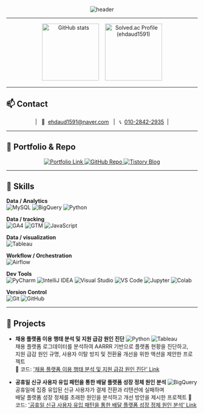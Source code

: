 <!-- Capsule Render: waving header -->
<p align="center">
  <img
    src="https://capsule-render.vercel.app/api?type=waving&color=0:1e293b,100:334155&height=200&section=header&text=Dongmyeong%20Kim&fontColor=ffffff&fontSize=44&fontAlign=50&fontAlignY=40&desc=Data%20Analyst&descAlign=50&descAlignY=65&animation=twinkling"
    alt="header"
/>
</p>

---

<!-- GitHub 통계 + solved.ac 티어 (한 줄) -->
<div align="center">
  <img src="https://github-readme-stats.vercel.app/api?username=DongMyeong2&show_icons=true&theme=transparent&rank_icon=github"
       height="150" alt="GitHub stats" />
  &nbsp;&nbsp;
  <a href="https://solved.ac/profile/ehdaud1591">
    <img src="https://mazassumnida.wtf/api/v2/generate_badge?boj=ehdaud1591" height="150" alt="Solved.ac Profile (ehdaud1591)" />
  </a>
</div>

---

## 📫 Contact
<p align="center">
  | &nbsp; 📧&nbsp;
  <a href="mailto:ehdaud1591@naver.com">ehdaud1591@naver.com</a>
  &nbsp;&nbsp;|&nbsp;&nbsp;
  📞&nbsp;
  <a href="tel:+821028422935">010-2842-2935</a>
  &nbsp;|
</p>

---

## 📁 Portfolio & Repo
<p align="center">
  <!-- 포트폴리오 PDF -->
  <a href="https://dongmyeong2.github.io/portfolio">
    <img alt="Portfolio Link"
         src="https://img.shields.io/badge/Portfolio%20Link-0EA5E9?style=for-the-badge&logo=readthedocs&logoColor=white">
  </a>
  <!-- GitHub 레포 -->
  <a href="https://github.com/DongMyeong2/portfolio">
    <img alt="GitHub Repo"
         src="https://img.shields.io/badge/GitHub%20Repo-181717?style=for-the-badge&logo=github&logoColor=white">
  </a>
  <!-- Tistory 블로그 -->
  <a href="https://mj-escape.tistory.com/">
    <img alt="Tistory Blog"
         src="https://img.shields.io/badge/Tistory%20Blog-000000?style=for-the-badge&logo=tistory&logoColor=white">
  </a>
</p>


---

## 🧰 Skills
**Data / Analytics**  
![MySQL](https://img.shields.io/badge/MySQL-4479A1?logo=mysql&logoColor=white)
![BigQuery](https://img.shields.io/badge/BigQuery-4285F4?logo=googlecloud&logoColor=white)
![Python](https://img.shields.io/badge/Python-3776AB?logo=python&logoColor=white)

**Data / tracking**  
![GA4](https://img.shields.io/badge/GA4-E37400?logo=googleanalytics&logoColor=white)
![GTM](https://img.shields.io/badge/GTM-246FDB?logo=googletagmanager&logoColor=white)
![JavaScript](https://img.shields.io/badge/JavaScript-F7DF1E?logo=javascript&logoColor=black)

**Data / visualization**  
![Tableau](https://img.shields.io/badge/Tableau-E97627?logo=tableau&logoColor=white)

**Workflow / Orchestration**  
![Airflow](https://img.shields.io/badge/Apache%20Airflow-017CEE?logo=apacheairflow&logoColor=white)

**Dev Tools**  
![PyCharm](https://img.shields.io/badge/PyCharm-000000?logo=pycharm&logoColor=white)
![IntelliJ IDEA](https://img.shields.io/badge/IntelliJ%20IDEA-000000?logo=intellijidea&logoColor=white)
![Visual Studio](https://img.shields.io/badge/Visual%20Studio-5C2D91?logo=visualstudio&logoColor=white)
![VS Code](https://img.shields.io/badge/VS%20Code-007ACC?logo=visualstudiocode&logoColor=white)
![Jupyter](https://img.shields.io/badge/Jupyter-F37626?logo=jupyter&logoColor=white)
![Colab](https://img.shields.io/badge/Colab-F9AB00?logo=googlecolab&logoColor=white)

**Version Control**  
![Git](https://img.shields.io/badge/Git-F05032?logo=git&logoColor=white)
![GitHub](https://img.shields.io/badge/GitHub-181717?logo=github&logoColor=white)

---

## 🚀 Projects
- **채용 플랫폼 이용 행태 분석 및 지원 급감 원인 진단** ![Python](https://img.shields.io/badge/Python-3776AB?logo=python&logoColor=white)
![Tableau](https://img.shields.io/badge/Tableau-E97627?logo=tableau&logoColor=white)   
  채용 플랫폼 로그데이터를 분석하여 AARRR 기반으로 플랫폼 현황을 진단하고,  
  지원 급감 원인 규명, 사용자 이탈 방지 및 전환율 개선을 위한 액션을 제안한 프로젝트   
  🔗 코드: ['채용 플랫폼 이용 행태 분석 및 지원 급감 원인 진단' Link](https://github.com/DongMyeong2/portfolio/tree/test/Project_1_%EC%B1%84%EC%9A%A9%20%ED%94%8C%EB%9E%AB%ED%8F%BC%20%EC%9D%B4%EC%9A%A9%20%ED%96%89%ED%83%9C%20%EB%B6%84%EC%84%9D%20%EB%B0%8F%20%EC%A7%80%EC%9B%90%20%EA%B8%89%EA%B0%90%20%EC%9B%90%EC%9D%B8%20%EC%A7%84%EB%8B%A8)   

- **공휴일 신규 사용자 유입 패턴을 통한 배달 플랫폼 성장 정체 원인 분석** ![BigQuery](https://img.shields.io/badge/BigQuery-4285F4?logo=googlecloud&logoColor=white)   
  공휴일에 집중 유입된 신규 사용자가 결제 전환과 리텐션에 실패하며  
  배달 플랫폼 성장 정체를 초래한 원인을 분석하고 개선 방안을 제시한 프로젝트
  🔗 코드: ['공휴일 신규 사용자 유입 패턴을 통한 배달 플랫폼 성장 정체 원인 분석' Link](https://github.com/DongMyeong2/portfolio/tree/test/Project_2_%EA%B3%B5%ED%9C%B4%EC%9D%BC%20%EC%8B%A0%EA%B7%9C%20%EC%82%AC%EC%9A%A9%EC%9E%90%20%EC%9C%A0%EC%9E%85%20%ED%8C%A8%ED%84%B4%EC%9D%84%20%ED%86%B5%ED%95%9C%20%EB%B0%B0%EB%8B%AC%20%ED%94%8C%EB%9E%AB%ED%8F%BC%20%EC%84%B1%EC%9E%A5%20%EC%A0%95%EC%B2%B4%20%EC%9B%90%EC%9D%B8%20%EB%B6%84%EC%84%9D)
